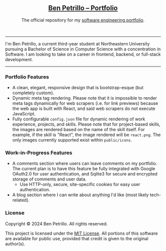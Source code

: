 <h2 style="text-align: center; text-decoration: underline">
    Ben Petrillo – Portfolio
</h2>

<p style="text-align: center">
    The official repository for my <a href="https://benpetrillo.dev">software engineering portfolio</a>.
</p>


<p style="text-align: center">
    <img src="https://img.shields.io/badge/Made%20With%20React.js-blue?style=for-the-badge&logo=react&logoColor=white" alt=""/>
    <img src="https://img.shields.io/badge/Supports%20-Node.js%20v22+-gray.svg?colorA=61c265&colorB=4CAF50&style=for-the-badge&logo=java&logoColor=white" alt=""/>
</p>

---

I'm Ben Petrillo, a current third-year student at Northeastern University pursuing a Bachelor 
of Science in Computer Science with a concentration in Software. I am looking to take on a career
in frontend, backend, or full-stack development.

---

### Portfolio Features
- A clean, elegant, responsive design that is bootstrap-esque (but completely custom).
- Dynamic meta tag rendering. Please note that it is impossible to render meta tags dynamically for
  web scrapers (i.e. for link previews) because the web app is built with React, and said
  web scrapers do not execute JavaScript.
- Fully configurable `config.json` file for dynamic rendering of work experience, projects, and 
  skills. Please note that for project-based skills, the images are rendered based on the name
  of the skill itself. For example, if the skill is "React", the image rendered will be `react.png`.
  The only images currently supported exist within `public/icons`.

### Work-in-Progress Features
- A comments section where users can leave comments on my portfolio. The current plan is to have
  this feature be fully integrated with Google OAuth2.0 for user authentication, and Sqlite3 for
  secure and encrypted storage of comments and user data.
  - Use HTTP-only, secure, site-specific cookies for easy user authentication.
- A blog section where I can write about anything I'd like (most likely tech-related).

### License

Copyright © 2024 Ben Petrillo. All rights reserved.

This project is licensed under the [MIT License](https://www.mit.edu/~amini/LICENSE.md).
All portions of this software are available for public use, provided that credit is given to the original author(s).